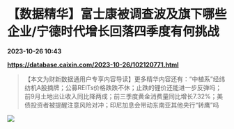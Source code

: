 # 【数据精华】富士康被调查波及旗下哪些企业/宁德时代增长回落四季度有何挑战

**2023-10-26 10:43**

**https://database.caixin.com/2023-10-26/102120771.html**

> 【本文为财新数据通用户专享内容导读】更多精华内容还有：“中植系”经纬纺机A股摘牌；公募REITs价格跌跌不休；止跌的锂价还能进一步反弹吗；前9月土地出让收入同比降两成；前三季度黄金消费量同比增长7.32%；美债投资者被提醒注意风险对冲；印尼加息会带动东南亚其他央行“转鹰”吗

  

![](https://img.caixin.com/2023-10-26/169831494954412_840_560.jpg)